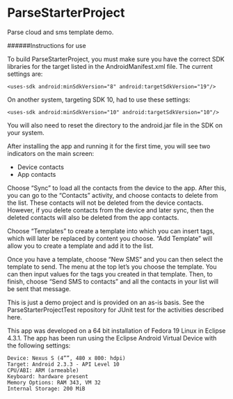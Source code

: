 ParseStarterProject
===================

Parse cloud and sms template demo.

######Instructions for use

To build ParseStarterProject, you must make sure you have the correct SDK libraries for the target listed in the AndroidManifest.xml file.
The current settings are:
```
<uses-sdk android:minSdkVersion="8" android:targetSdkVersion="19"/>
```
On another system, targeting SDK 10, had to use these settings:
```
<uses-sdk android:minSdkVersion="10" android:targetSdkVersion="10"/>
```

You will also need to reset the directory to the android.jar file in the SDK on your system.  

After installing the app and running it for the first time, you will see two indicators on the main screen:
*  Device contacts
*  App contacts

Choose “Sync” to load all the contacts from the device to the app.  After this, you can go to the “Contacts” activity, and choose contacts to delete from the list.  These contacts will not be deleted from the device contacts.  However, if you delete contacts from the device and later sync, then the deleted contacts will also be deleted from the app contacts.

Choose “Templates” to create a template into which you can insert tags, which will later be replaced by content you choose.  “Add Template” will allow you to create a template and add it to the list.

Once you have a template, choose “New SMS” and you can then select the template to send.  The menu at the top let’s you choose the template.  You can then input values for the tags you created in that template.  Then, to finish, choose “Send SMS to contacts” and all the contacts in your list will be sent that message.

This is just a demo project and is provided on an as-is basis.  See the ParseStarterProjectTest repository for JUnit test for the activities described here.

This app was developed on a 64 bit installation of Fedora 19 Linux in Eclipse 4.3.1.
The app has been run using the Eclipse Android Virtual Device with the following settings:
```
Device: Nexus S (4””, 480 x 800: hdpi)
Target: Android 2.3.3 - API Level 10
CPU/ABI: ARM (armeable)
Keyboard: hardware present
Memory Options: RAM 343, VM 32
Internal Storage: 200 MiB
```
